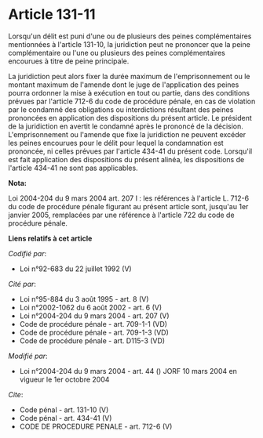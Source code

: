 # Article 131-11

Lorsqu'un délit est puni d'une ou de plusieurs des peines complémentaires mentionnées à l'article 131-10, la juridiction peut
ne prononcer que la peine complémentaire ou l'une ou plusieurs des peines complémentaires encourues à titre de peine
principale. 

La juridiction peut alors fixer la durée maximum de l'emprisonnement ou le montant maximum de l'amende dont le juge de
l'application des peines pourra ordonner la mise à exécution en tout ou partie, dans des conditions prévues par l'article
712-6 du code de procédure pénale, en cas de violation par le condamné des obligations ou interdictions résultant des peines
prononcées en application des dispositions du présent article. Le président de la juridiction en avertit le condamné après le
prononcé de la décision. L'emprisonnement ou l'amende que fixe la juridiction ne peuvent excéder les peines encourues pour le
délit pour lequel la condamnation est prononcée, ni celles prévues par l'article 434-41 du présent code. Lorsqu'il est fait
application des dispositions du présent alinéa, les dispositions de l'article 434-41 ne sont pas applicables.

**Nota:**

Loi 2004-204 du 9 mars 2004 art. 207 I : les références à l'article L. 712-6 du code de procédure pénale figurant au présent
article sont, jusqu'au 1er janvier 2005, remplacées par une référence à l'article 722 du code de procédure pénale.

**Liens relatifs à cet article**

_Codifié par_:

  - Loi n°92-683 du 22 juillet 1992 (V)

_Cité par_:

  - Loi n°95-884 du 3 août 1995 - art. 8 (V)
  - Loi n°2002-1062 du 6 août 2002 - art. 6 (V)
  - Loi n°2004-204 du 9 mars 2004 - art. 207 (V)
  - Code de procédure pénale - art. 709-1-1 (VD)
  - Code de procédure pénale - art. 709-1-3 (VD)
  - Code de procédure pénale - art. D115-3 (VD)

_Modifié par_:

  - Loi n°2004-204 du 9 mars 2004 - art. 44 () JORF 10 mars 2004 en vigueur le 1er octobre 2004

_Cite_:

  - Code pénal - art. 131-10 (V)
  - Code pénal - art. 434-41 (V)
  - CODE DE PROCEDURE PENALE - art. 712-6 (V)
